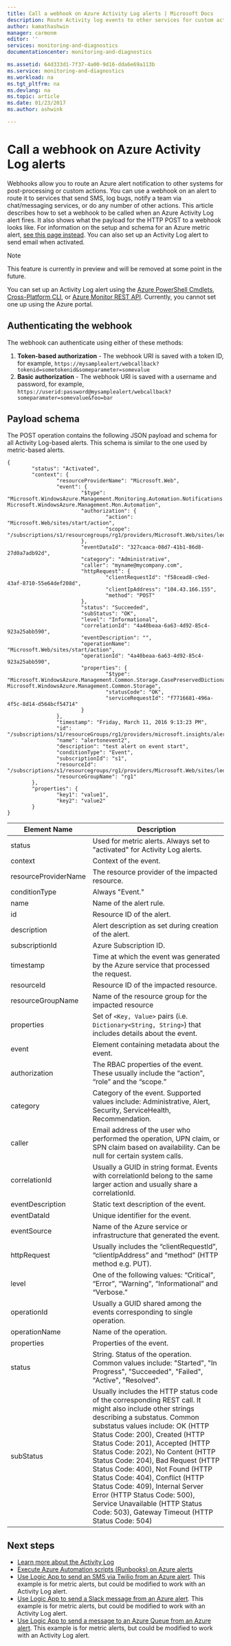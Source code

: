 ```yaml
---
title: Call a webhook on Azure Activity Log alerts | Microsoft Docs
description: Route Activity log events to other services for custom actions. For example send SMS, log bugs, or notify a team via chat/messaging service. 
author: kamathashwin
manager: carmonm
editor: ''
services: monitoring-and-diagnostics
documentationcenter: monitoring-and-diagnostics

ms.assetid: 64d333d1-7f37-4a00-9d16-dda6e69a113b
ms.service: monitoring-and-diagnostics
ms.workload: na
ms.tgt_pltfrm: na
ms.devlang: na
ms.topic: article
ms.date: 01/23/2017
ms.author: ashwink

---
```

# Call a webhook on Azure Activity Log alerts
Webhooks allow you to route an Azure alert notification to other systems for post-processing or custom actions. You can use a webhook on an alert to route it to services that send SMS, log bugs, notify a team via chat/messaging services, or do any number of other actions. This article describes how to set a webhook to be called when an Azure Activity Log alert fires. It also shows what the payload for the HTTP POST to a webhook looks like. For information on the setup and schema for an Azure metric alert, [see this page instead](insights-webhooks-alerts.md). You can also set up an Activity Log alert to send email when activated.

> [!NOTE]
> This feature is currently in preview and will be removed at some point in the future.
>
>

You can set up an Activity Log alert using the [Azure PowerShell Cmdlets](insights-powershell-samples.md#create-alert-rules), [Cross-Platform CLI](insights-cli-samples.md#work-with-alerts), or [Azure Monitor REST API](https://msdn.microsoft.com/library/azure/dn933805.aspx). Currently, you cannot set one up using the Azure portal.

## Authenticating the webhook
The webhook can authenticate using either of these methods:

1. **Token-based authorization** - The webhook URI is saved with a token ID, for example, `https://mysamplealert/webcallback?tokenid=sometokenid&someparameter=somevalue`
2. **Basic authorization** - The webhook URI is saved with a username and password, for example, `https://userid:password@mysamplealert/webcallback?someparamater=somevalue&foo=bar`

## Payload schema
The POST operation contains the following JSON payload and schema for all Activity Log-based alerts. This schema is similar to the one used by metric-based alerts.

```
{
        "status": "Activated",
        "context": {
                "resourceProviderName": "Microsoft.Web",
                "event": {
                        "$type": "Microsoft.WindowsAzure.Management.Monitoring.Automation.Notifications.GenericNotifications.Datacontracts.InstanceEventContext, Microsoft.WindowsAzure.Management.Mon.Automation",
                        "authorization": {
                                "action": "Microsoft.Web/sites/start/action",
                                "scope": "/subscriptions/s1/resourcegroups/rg1/providers/Microsoft.Web/sites/leoalerttest"
                        },
                        "eventDataId": "327caaca-08d7-41b1-86d8-27d0a7adb92d",
                        "category": "Administrative",
                        "caller": "myname@mycompany.com",
                        "httpRequest": {
                                "clientRequestId": "f58cead8-c9ed-43af-8710-55e64def208d",
                                "clientIpAddress": "104.43.166.155",
                                "method": "POST"
                        },
                        "status": "Succeeded",
                        "subStatus": "OK",
                        "level": "Informational",
                        "correlationId": "4a40beaa-6a63-4d92-85c4-923a25abb590",
                        "eventDescription": "",
                        "operationName": "Microsoft.Web/sites/start/action",
                        "operationId": "4a40beaa-6a63-4d92-85c4-923a25abb590",
                        "properties": {
                                "$type": "Microsoft.WindowsAzure.Management.Common.Storage.CasePreservedDictionary, Microsoft.WindowsAzure.Management.Common.Storage",
                                "statusCode": "OK",
                                "serviceRequestId": "f7716681-496a-4f5c-8d14-d564bcf54714"
                        }
                },
                "timestamp": "Friday, March 11, 2016 9:13:23 PM",
                "id": "/subscriptions/s1/resourceGroups/rg1/providers/microsoft.insights/alertrules/alertonevent2",
                "name": "alertonevent2",
                "description": "test alert on event start",
                "conditionType": "Event",
                "subscriptionId": "s1",
                "resourceId": "/subscriptions/s1/resourcegroups/rg1/providers/Microsoft.Web/sites/leoalerttest",
                "resourceGroupName": "rg1"
        },
        "properties": {
                "key1": "value1",
                "key2": "value2"
        }
}
```

| Element Name | Description |
| --- | --- |
| status |Used for metric alerts. Always set to "activated" for Activity Log alerts. |
| context |Context of the event. |
| resourceProviderName |The resource provider of the impacted resource. |
| conditionType |Always "Event." |
| name |Name of the alert rule. |
| id |Resource ID of the alert. |
| description |Alert description as set during creation of the alert. |
| subscriptionId |Azure Subscription ID. |
| timestamp |Time at which the event was generated by the Azure service that processed the request. |
| resourceId |Resource ID of the impacted resource. |
| resourceGroupName |Name of the resource group for the impacted resource |
| properties |Set of `<Key, Value>` pairs (i.e. `Dictionary<String, String>`) that includes details about the event. |
| event |Element containing metadata about the event. |
| authorization |The RBAC properties of the event. These usually include the “action”, “role” and the “scope.” |
| category |Category of the event. Supported values include: Administrative, Alert, Security, ServiceHealth, Recommendation. |
| caller |Email address of the user who performed the operation, UPN claim, or SPN claim based on availability. Can be null for certain system calls. |
| correlationId |Usually a GUID in string format. Events with correlationId belong to the same larger action and usually share a correlationId. |
| eventDescription |Static text description of the event. |
| eventDataId |Unique identifier for the event. |
| eventSource |Name of the Azure service or infrastructure that generated the event. |
| httpRequest |Usually includes the “clientRequestId”, “clientIpAddress” and “method” (HTTP method e.g. PUT). |
| level |One of the following values: “Critical”, “Error”, “Warning”, “Informational” and “Verbose.” |
| operationId |Usually a GUID shared among the events corresponding to single operation. |
| operationName |Name of the operation. |
| properties |Properties of the event. |
| status |String. Status of the operation. Common values include: "Started", "In Progress", "Succeeded", "Failed", "Active", "Resolved". |
| subStatus |Usually includes the HTTP status code of the corresponding REST call. It might also include other strings describing a substatus. Common substatus values include: OK (HTTP Status Code: 200), Created (HTTP Status Code: 201), Accepted (HTTP Status Code: 202), No Content (HTTP Status Code: 204), Bad Request (HTTP Status Code: 400), Not Found (HTTP Status Code: 404), Conflict (HTTP Status Code: 409), Internal Server Error (HTTP Status Code: 500), Service Unavailable (HTTP Status Code: 503), Gateway Timeout (HTTP Status Code: 504) |

## Next steps
* [Learn more about the Activity Log](monitoring-overview-activity-logs.md)
* [Execute Azure Automation scripts (Runbooks) on Azure alerts](http://go.microsoft.com/fwlink/?LinkId=627081)
* [Use Logic App to send an SMS via Twilio from an Azure alert](https://github.com/Azure/azure-quickstart-templates/tree/master/201-alert-to-text-message-with-logic-app). This example is for metric alerts, but could be modified to work with an Activity Log alert.
* [Use Logic App to send a Slack message from an Azure alert](https://github.com/Azure/azure-quickstart-templates/tree/master/201-alert-to-slack-with-logic-app). This example is for metric alerts, but could be modified to work with an Activity Log alert.
* [Use Logic App to send a message to an Azure Queue from an Azure alert](https://github.com/Azure/azure-quickstart-templates/tree/master/201-alert-to-queue-with-logic-app). This example is for metric alerts, but could be modified to work with an Activity Log alert.
